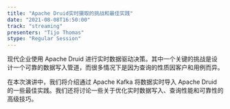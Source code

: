 ```yaml
---
title: "Apache Druid实时摄取的挑战和最佳实践"
date: "2021-08-08T16:50:00" 
track: "streaming"
presenters: "Tijo Thomas"
stype: "Regular Session"
---
```

现代企业使用 Apache Druid 进行实时数据驱动决策。其中一个关键的挑战是设计一个可靠的数据写入管道，而很多情况下是因为查询的性质因客户和用例而异。

在本次演讲中，我们将介绍通过 Apache Kafka 将数据实时导入 Apache Druid 的一些最佳实践。我们还将讨论一些关于优化实时数据写入、查询性能和可靠性的高级技巧。